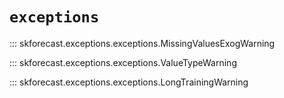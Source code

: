 # `exceptions`

::: skforecast.exceptions.exceptions.MissingValuesExogWarning

::: skforecast.exceptions.exceptions.ValueTypeWarning

::: skforecast.exceptions.exceptions.LongTrainingWarning